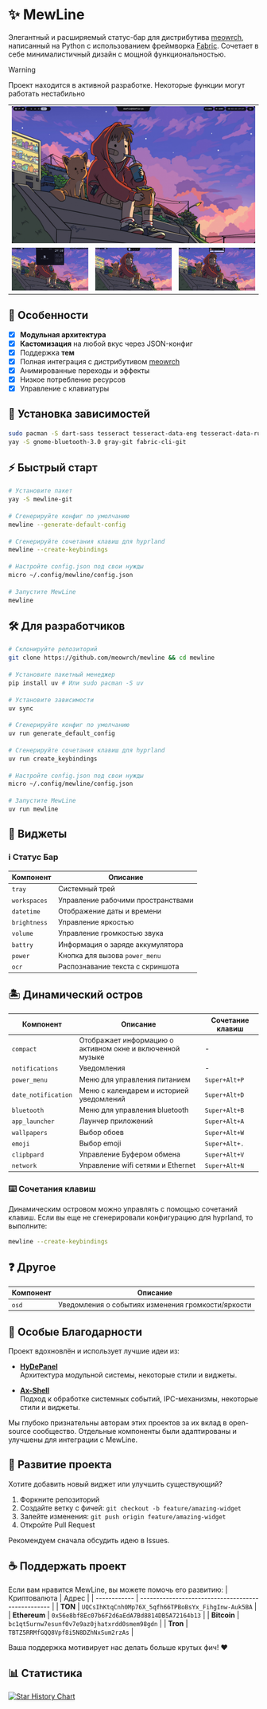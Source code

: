 # ✨ MewLine
Элегантный и расширяемый статус-бар для дистрибутива [meowrch](https://github.com/meowrch/meowrch), написанный на Python с использованием фреймворка [Fabric](https://github.com/Fabric-Development/fabric). Сочетает в себе минималистичный дизайн с мощной функциональностью.

> [!Warning]
> Проект находится в активной разработке.
>Некоторые функции могут работать нестабильно


<table align="center">
  <tr>
    <td colspan="4"><img src="./assets/default.png"></td>
  </tr>
  <tr>
    <td colspan="1"><img src="./assets/date_notification.png"></td>
    <td colspan="1"><img src="./assets/power.png"></td>
    <td colspan="1" align="center"><img src="./assets/notify.png"></td>
  </tr>
</table>


## 🌟 Особенности
- [X] **Модульная архитектура**
- [X] **Кастомизация** на любой вкус через JSON-конфиг
- [X] Поддержка **тем**
- [X] Полная интеграция с дистрибутивом [meowrch](https://github.com/meowrch/meowrch)
- [X] Анимированные переходы и эффекты
- [X] Низкое потребление ресурсов
- [X] Управление с клавиатуры

## 🧩 Установка зависимостей
```bash
sudo pacman -S dart-sass tesseract tesseract-data-eng tesseract-data-rus slurp grim cliphist
yay -S gnome-bluetooth-3.0 gray-git fabric-cli-git
```

## ⚡ Быстрый старт
```bash
# Установите пакет
yay -S mewline-git

# Сгенерируйте конфиг по умолчанию
mewline --generate-default-config

# Сгенерируйте сочетания клавиш для hyprland
mewline --create-keybindings

# Настройте config.json под свои нужды
micro ~/.config/mewline/config.json

# Запустите MewLine
mewline
```

## 🛠 Для разработчиков
```bash
# Склонируйте репозиторий
git clone https://github.com/meowrch/mewline && cd mewline

# Установите пакетный менеджер
pip install uv # Или sudo pacman -S uv

# Установите зависимости
uv sync

# Сгенерируйте конфиг по умолчанию
uv run generate_default_config

# Сгенерируйте сочетания клавиш для hyprland
uv run create_keybindings

# Настройте config.json под свои нужды
micro ~/.config/mewline/config.json

# Запустите MewLine
uv run mewline
```


## 🎨 Виджеты
### ℹ️ Статус Бар
| Компонент          | Описание                           |
| ------------------ | ---------------------------------- |
| `tray`             | Системный трей                     |
| `workspaces`       | Управление рабочими пространствами |
| `datetime`         | Отображение даты и времени         |
| `brightness`       | Управление яркостью                |
| `volume`           | Управление громкостью звука        |
| `battry`           | Информация о заряде аккумулятора   |
| `power`            | Кнопка для вызова `power_menu`     |
| `ocr`              | Распознавание текста с скриншота   |

## 🏝 Динамический остров
| Компонент          | Описание                                                  | Сочетание клавиш   |
| ------------------ | ----------------------------------------------------------| ------------------ |
| `compact`          | Отображает информацию о активном окне и включенной музыке | -                  |
| `notifications`    | Уведомления                                               | -                  |
| `power_menu`       | Меню для управления питанием                              | `Super+Alt+P`      |
| `date_notification`| Меню с календарем и историей уведомлений                  | `Super+Alt+D`      |
| `bluetooth`        | Меню для управления bluetooth                             | `Super+Alt+B`      |
| `app_launcher`     | Лаунчер приложений                                        | `Super+Alt+A`      |
| `wallpapers`       | Выбор обоев                                               | `Super+Alt+W`      |
| `emoji`            | Выбор emoji                                               | `Super+Alt+.`      |
| `clipbpard`        | Управление Буфером обмена                                 | `Super+Alt+V`      |
| `network`          | Управление wifi сетями и Ethernet                         | `Super+Alt+N`      |

### ⌨️ Сочетания клавиш
Динамическим островом можно управлять с помощью сочетаний клавиш.
Если вы еще не сгенерировали конфигурацию для hyprland, то выполните:
```bash
mewline --create-keybindings
```

## ❓ Другое
| Компонент          | Описание                                             |
| ------------------ | -----------------------------------------------------|
| `osd`              | Уведомления о событиях изменения громкости/яркости   |


## 🐾 Особые Благодарности
Проект вдохновлён и использует лучшие идеи из:

- **[HyDePanel](https://github.com/rubiin/HyDePanel)** \
    Архитектура модульной системы, некоторые стили и виджеты.

- **[Ax-Shell](https://github.com/Axenide/Ax-Shell)** \
    Подход к обработке системных событий, IPC-механизмы, некоторые стили и виджеты.

Мы глубоко признательны авторам этих проектов за их вклад в open-source сообщество.
Отдельные компоненты были адаптированы и улучшены для интеграции с MewLine.

## 🚀 Развитие проекта
Хотите добавить новый виджет или улучшить существующий?

1. Форкните репозиторий
2. Создайте ветку с фичей: `git checkout -b feature/amazing-widget`
3. Залейте изменения: `git push origin feature/amazing-widget`
4. Откройте Pull Request

Рекомендуем сначала обсудить идею в Issues.

## ☕ Поддержать проект
Если вам нравится MewLine, вы можете помочь его развитию:
| Криптовалюта | Адрес                                              |
| ------------ | -------------------------------------------------- |
| **TON**      | `UQCsIhKtqCnh0Mp76X_5qfh66TPBoBsYx_FihgInw-Auk5BA` |
| **Ethereum** | `0x56e8bf8Ec07b6F2d6aEdA7Bd8814DB5A72164b13`       |
| **Bitcoin**  | `bc1qt5urnw7esunf0v7e9az0jhatxrdd0smem98gdn`       |
| **Tron**     | `TBTZ5RRMfGQQ8Vpf8i5N8DZhNxSum2rzAs`               |


Ваша поддержка мотивирует нас делать больше крутых фич! ❤️

## 📊 Статистика
[![Star History Chart](https://api.star-history.com/svg?repos=meowrch/mewline&type=Date)](https://star-history.com/#meowrch/mewline&Date)
